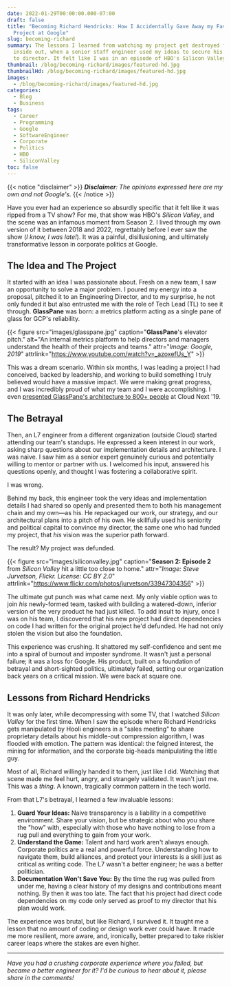 ```yaml
---
date: 2022-01-29T00:00:00.000-07:00
draft: false
title: "Becoming Richard Hendricks: How I Accidentally Gave Away my Favorite
  Project at Google"
slug: becoming-richard
summary: The lessons I learned from watching my project get destroyed from the
  inside out, when a senior staff engineer used my ideas to secure his promotion
  to director. It felt like I was in an episode of HBO's Silicon Valley.
thumbnail: /blog/becoming-richard/images/featured-hd.jpg
thumbnailHd: /blog/becoming-richard/images/featured-hd.jpg
images:
  - /blog/becoming-richard/images/featured-hd.jpg
categories:
  - Blog
  - Business
tags:
  - Career
  - Programming
  - Google
  - SoftwareEngineer
  - Corporate
  - Politics
  - HBO
  - SiliconValley
toc: false
---
```


{{< notice "disclaimer" >}}
***Disclaimer**: The opinions expressed here are my own and not Google's.*
{{< /notice >}}

Have you ever had an experience so absurdly specific that it felt like it was ripped from a TV show? For me, that show was HBO's *Silicon Valley*, and the scene was an infamous moment from Season 2. I lived through my own version of it between 2018 and 2022, regrettably before I ever saw the show (*I know, I was late!*). It was a painful, disillusioning, and ultimately transformative lesson in corporate politics at Google.

## The Idea and The Project

It started with an idea I was passionate about. Fresh on a new team, I saw an opportunity to solve a major problem. I poured my energy into a proposal, pitched it to an Engineering Director, and to my surprise, he not only funded it but also entrusted me with the role of Tech Lead (TL) to see it through. **GlassPane** was born: a metrics platform acting as a single pane of glass for GCP's reliability.

{{< figure src="images/glasspane.jpg" caption="**GlassPane**'s elevator pitch." alt="An internal metrics platform to help directors and managers understand the health of their projects and teams." attr="*Image: Google, 2019*" attrlink="https://www.youtube.com/watch?v=_azoxefUs_Y" >}}

This was a dream scenario. Within six months, I was leading a project I had conceived, backed by leadership, and working to build something I truly believed would have a massive impact. We were making great progress, and I was incredibly proud of what my team and I were accomplishing. I even [presented GlassPane's architecture to 800+ people](/project/cloud-next-talk/) at Cloud Next '19.

## The Betrayal

Then, an L7 engineer from a different organization (outside Cloud) started attending our team's standups. He expressed a keen interest in our work, asking sharp questions about our implementation details and architecture. I was naive. I saw him as a senior expert genuinely curious and potentially willing to mentor or partner with us. I welcomed his input, answered his questions openly, and thought I was fostering a collaborative spirit.

I was wrong.

Behind my back, this engineer took the very ideas and implementation details I had shared so openly and presented them to both his management chain and my own—as his. He repackaged our work, our strategy, and our architectural plans into a pitch of his own. He skillfully used his seniority and political capital to convince my director, the same one who had funded my project, that *his* vision was the superior path forward.

The result? My project was defunded.

{{< figure src="images/siliconvalley.jpg" caption="**Season 2: Episode 2** from *Silicon Valley* hit a little too close to home." attr="*Image: Steve Jurvetson, Flickr. License: CC BY 2.0*" attrlink="https://www.flickr.com/photos/jurvetson/33947304356" >}}

The ultimate gut punch was what came next. My only viable option was to join *his* newly-formed team, tasked with building a watered-down, inferior version of the very product he had just killed. To add insult to injury, once I was on his team, I discovered that his new project had direct dependencies on code I had written for the original project he'd defunded. He had not only stolen the vision but also the foundation.

This experience was crushing. It shattered my self-confidence and sent me into a spiral of burnout and imposter syndrome. It wasn't just a personal failure; it was a loss for Google. His product, built on a foundation of betrayal and short-sighted politics, ultimately failed, setting our organization back years on a critical mission. We were back at square one.

## Lessons from Richard Hendricks

It was only later, while decompressing with some TV, that I watched *Silicon Valley* for the first time. When I saw the episode where Richard Hendricks gets manipulated by Hooli engineers in a "sales meeting" to share proprietary details about his middle-out compression algorithm, I was flooded with emotion. The pattern was identical: the feigned interest, the mining for information, and the corporate big-heads manipulating the little guy.

Most of all, Richard willingly handed it to them, just like I did. Watching that scene made me feel hurt, angry, and strangely validated. It wasn't just me. This was a *thing*. A known, tragically common pattern in the tech world.

From that L7's betrayal, I learned a few invaluable lessons:

1.  **Guard Your Ideas:** Naive transparency is a liability in a competitive environment. Share your vision, but be strategic about who you share the "how" with, especially with those who have nothing to lose from a rug pull and everything to gain from your work.
2.  **Understand the Game:** Talent and hard work aren't always enough. Corporate politics are a real and powerful force. Understanding how to navigate them, build alliances, and protect your interests is a skill just as critical as writing code. The L7 wasn't a better engineer; he was a better politician.
3.  **Documentation Won't Save You:** By the time the rug was pulled from under me, having a clear history of my designs and contributions meant nothing. By then it was too late. The fact that his project had direct code dependencies on my code only served as proof to my director that his plan would work.

The experience was brutal, but like Richard, I survived it. It taught me a lesson that no amount of coding or design work ever could have. It made me more resilient, more aware, and, ironically, better prepared to take riskier career leaps where the stakes are even higher.

---

*Have you had a crushing corporate experience where you failed, but became a better engineer for it? I'd be curious to hear about it, please share in the comments!*
